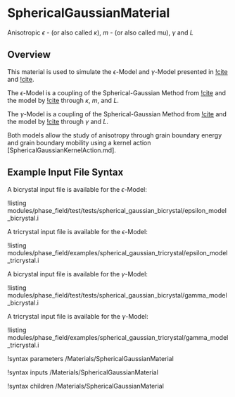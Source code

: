 # SphericalGaussianMaterial

Anisotropic $\epsilon$ - (or also called $\kappa$), $m$ - (or also called mu), $\gamma$ and $L$

## Overview

This material is used to simulate the $\epsilon$-Model and $\gamma$-Model presented in [!cite](Yeo2022) and [!cite](YEO2024127508).

The $\epsilon$-Model is a coupling of the Spherical-Gaussian Method from [!cite](BAIR2021110126) and the model by [!cite](MOELANS2022110592) through $\kappa$, $m$, and $L$.  

The $\gamma$-Model is a coupling of the Spherical-Gaussian Method from [!cite](BAIR2021110126) and the model by [!cite](MOELANS2022110592) through $\gamma$ and $L$.

Both models allow the study of anisotropy through grain boundary energy and grain boundary mobility using a kernel action [SphericalGaussianKernelAction.md].  

## Example Input File Syntax

A bicrystal input file is available for the $\epsilon$-Model:

!listing modules/phase_field/test/tests/spherical_gaussian_bicrystal/epsilon_model_bicrystal.i

A tricrystal input file is available for the $\epsilon$-Model:

!listing modules/phase_field/examples/spherical_gaussian_tricrystal/epsilon_model_tricrystal.i

A bicrystal input file is available for the $\gamma$-Model:

!listing modules/phase_field/test/tests/spherical_gaussian_bicrystal/gamma_model_bicrystal.i

A tricrystal input file is available for the $\gamma$-Model:

!listing modules/phase_field/examples/spherical_gaussian_tricrystal/gamma_model_tricrystal.i


!syntax parameters /Materials/SphericalGaussianMaterial

!syntax inputs /Materials/SphericalGaussianMaterial

!syntax children /Materials/SphericalGaussianMaterial
